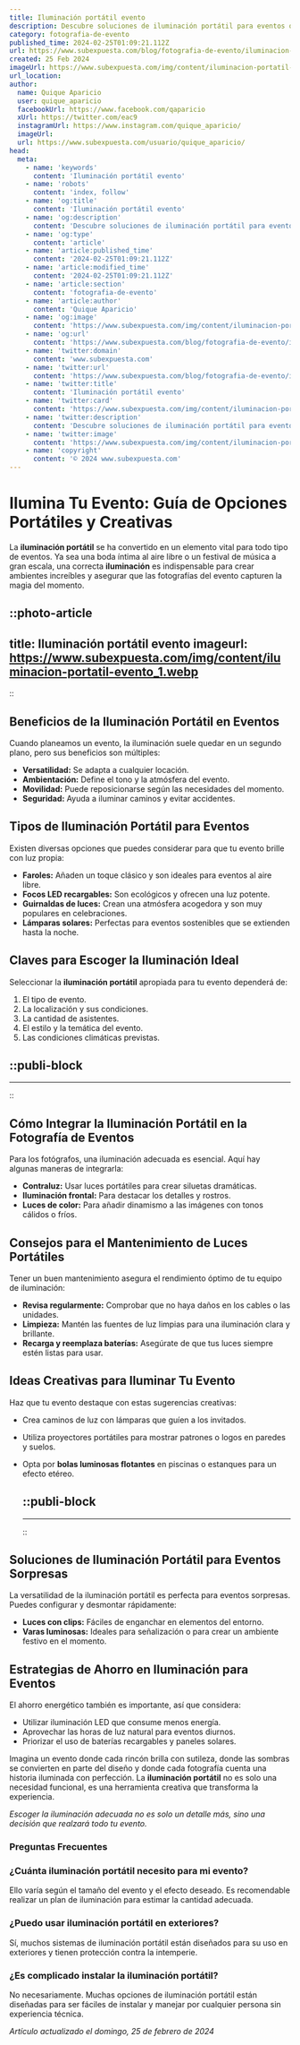 ```yaml
---
title: Iluminación portátil evento
description: Descubre soluciones de iluminación portátil para eventos que garantizan el ambiente perfecto. Eficiencia y estilo a donde vayas.
category: fotografia-de-evento
published_time: 2024-02-25T01:09:21.112Z
url: https://www.subexpuesta.com/blog/fotografia-de-evento/iluminacion-portatil-evento
created: 25 Feb 2024
imageUrl: https://www.subexpuesta.com/img/content/iluminacion-portatil-evento_1.webp
url_location:
author:
  name: Quique Aparicio
  user: quique_aparicio
  facebookUrl: https://www.facebook.com/qaparicio
  xUrl: https://twitter.com/eac9
  instagramUrl: https://www.instagram.com/quique_aparicio/
  imageUrl: 
  url: https://www.subexpuesta.com/usuario/quique_aparicio/
head:
  meta:
    - name: 'keywords'
      content: 'Iluminación portátil evento'
    - name: 'robots'
      content: 'index, follow'
    - name: 'og:title'
      content: 'Iluminación portátil evento'
    - name: 'og:description'
      content: 'Descubre soluciones de iluminación portátil para eventos que garantizan el ambiente perfecto. Eficiencia y estilo a donde vayas.'
    - name: 'og:type'
      content: 'article'
    - name: 'article:published_time'
      content: '2024-02-25T01:09:21.112Z'
    - name: 'article:modified_time'
      content: '2024-02-25T01:09:21.112Z'
    - name: 'article:section'
      content: 'fotografia-de-evento'
    - name: 'article:author'
      content: 'Quique Aparicio'
    - name: 'og:image'
      content: 'https://www.subexpuesta.com/img/content/iluminacion-portatil-evento_1.webp'
    - name: 'og:url'
      content: 'https://www.subexpuesta.com/blog/fotografia-de-evento/iluminacion-portatil-evento'
    - name: 'twitter:domain'
      content: 'www.subexpuesta.com'
    - name: 'twitter:url'
      content: 'https://www.subexpuesta.com/blog/fotografia-de-evento/iluminacion-portatil-evento'
    - name: 'twitter:title'
      content: 'Iluminación portátil evento'
    - name: 'twitter:card'
      content: 'https://www.subexpuesta.com/img/content/iluminacion-portatil-evento_1.webp'
    - name: 'twitter:description'
      content: 'Descubre soluciones de iluminación portátil para eventos que garantizan el ambiente perfecto. Eficiencia y estilo a donde vayas.'
    - name: 'twitter:image'
      content: 'https://www.subexpuesta.com/img/content/iluminacion-portatil-evento_1.webp'
    - name: 'copyright'
      content: '© 2024 www.subexpuesta.com'
---
```

# Ilumina Tu Evento: Guía de Opciones Portátiles y Creativas

La **iluminación portátil** se ha convertido en un elemento vital para todo tipo de eventos. Ya sea una boda íntima al aire libre o un festival de música a gran escala, una correcta **iluminación** es indispensable para crear ambientes increíbles y asegurar que las fotografías del evento capturen la magia del momento.


::photo-article
---
title: Iluminación portátil evento
imageurl: https://www.subexpuesta.com/img/content/iluminacion-portatil-evento_1.webp
---
::


## Beneficios de la Iluminación Portátil en Eventos
Cuando planeamos un evento, la iluminación suele quedar en un segundo plano, pero sus beneficios son múltiples:
- **Versatilidad:** Se adapta a cualquier locación.
- **Ambientación:** Define el tono y la atmósfera del evento.
- **Movilidad:** Puede reposicionarse según las necesidades del momento.
- **Seguridad:** Ayuda a iluminar caminos y evitar accidentes.

## Tipos de Iluminación Portátil para Eventos
Existen diversas opciones que puedes considerar para que tu evento brille con luz propia:
- **Faroles:** Añaden un toque clásico y son ideales para eventos al aire libre.
- **Focos LED recargables:** Son ecológicos y ofrecen una luz potente.
- **Guirnaldas de luces:** Crean una atmósfera acogedora y son muy populares en celebraciones.
- **Lámparas solares:** Perfectas para eventos sostenibles que se extienden hasta la noche.

## Claves para Escoger la Iluminación Ideal
Seleccionar la **iluminación portátil** apropiada para tu evento dependerá de:
1. El tipo de evento.
2. La localización y sus condiciones.
3. La cantidad de asistentes.
4. El estilo y la temática del evento.
5. Las condiciones climáticas previstas.


  ::publi-block
  ---
  ---
  ::
  
  
## Cómo Integrar la Iluminación Portátil en la Fotografía de Eventos
Para los fotógrafos, una iluminación adecuada es esencial. Aquí hay algunas maneras de integrarla:
- **Contraluz:** Usar luces portátiles para crear siluetas dramáticas.
- **Iluminación frontal:** Para destacar los detalles y rostros.
- **Luces de color:** Para añadir dinamismo a las imágenes con tonos cálidos o fríos.

## Consejos para el Mantenimiento de Luces Portátiles
Tener un buen mantenimiento asegura el rendimiento óptimo de tu equipo de iluminación:
- **Revisa regularmente:** Comprobar que no haya daños en los cables o las unidades.
- **Limpieza:** Mantén las fuentes de luz limpias para una iluminación clara y brillante.
- **Recarga y reemplaza baterías:** Asegúrate de que tus luces siempre estén listas para usar.

## Ideas Creativas para Iluminar Tu Evento
Haz que tu evento destaque con estas sugerencias creativas:
- Crea caminos de luz con lámparas que guíen a los invitados.
- Utiliza proyectores portátiles para mostrar patrones o logos en paredes y suelos.
- Opta por **bolas luminosas flotantes** en piscinas o estanques para un efecto etéreo.


  ::publi-block
  ---
  ---
  ::
  
  
## Soluciones de Iluminación Portátil para Eventos Sorpresas
La versatilidad de la iluminación portátil es perfecta para eventos sorpresas. Puedes configurar y desmontar rápidamente:
- **Luces con clips:** Fáciles de enganchar en elementos del entorno.
- **Varas luminosas:** Ideales para señalización o para crear un ambiente festivo en el momento.

## Estrategias de Ahorro en Iluminación para Eventos
El ahorro energético también es importante, así que considera:
- Utilizar iluminación LED que consume menos energía.
- Aprovechar las horas de luz natural para eventos diurnos.
- Priorizar el uso de baterías recargables y paneles solares.

Imagina un evento donde cada rincón brilla con sutileza, donde las sombras se convierten en parte del diseño y donde cada fotografía cuenta una historia iluminada con perfección. La **iluminación portátil** no es solo una necesidad funcional, es una herramienta creativa que transforma la experiencia.

*Escoger la iluminación adecuada no es solo un detalle más, sino una decisión que realzará todo tu evento.*

### Preguntas Frecuentes

### ¿Cuánta iluminación portátil necesito para mi evento?
Ello varía según el tamaño del evento y el efecto deseado. Es recomendable realizar un plan de iluminación para estimar la cantidad adecuada.

### ¿Puedo usar iluminación portátil en exteriores?
Sí, muchos sistemas de iluminación portátil están diseñados para su uso en exteriores y tienen protección contra la intemperie.

### ¿Es complicado instalar la iluminación portátil?
No necesariamente. Muchas opciones de iluminación portátil están diseñadas para ser fáciles de instalar y manejar por cualquier persona sin experiencia técnica.

_Artículo actualizado el domingo, 25 de febrero de 2024_